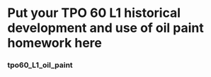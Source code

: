 # Put your TPO 60 L1 historical development and use of oil paint homework here

### tpo60_L1_oil_paint
